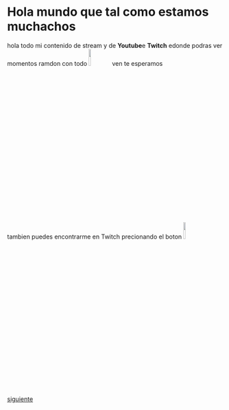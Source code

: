 <!DOCTYPE html>
<html lang="es-cl">
<head>
    <meta charset="UTF-8">
    <meta name="viewport" content="width=device-width, initial-scale=1.0">
    <title>My Page</title>
</head>

<body>
    <h1>Hola mundo que tal como estamos muchachos</h1>
    <p>hola todo mi contenido de stream y de <b>Youtube</b>e <b>Twitch</b> edonde podras ver momentos ramdon con todo
        <a href="https://www.youtube.com/channel/UCd_zLYHILi23KIxSmeDbTNw"><img src="https://www.google.com/url?sa=i&url=https%3A%2F%2Fwww.youtube.com%2Fchannel%2FUCBrGE6cmFbcwzlwAyIDMGpw&psig=AOvVaw0D5BxLKeykBaFNsC5FaZKi&ust=1710578058885000&source=images&cd=vfe&opi=89978449&ved=0CBMQjRxqFwoTCMCPnP7t9YQDFQAAAAAdAAAAABBI" width="10%"></a>
       ven te esperamos
    </p>
    <p>tambien puedes encontrarme en Twitch precionando el boton
        <a href="https://www.twitch.tv/mrasiatic"><img src="https://www.google.com/url?sa=i&url=https%3A%2F%2Fwww.youtube.com%2Fchannel%2FUCBrGE6cmFbcwzlwAyIDMGpw&psig=AOvVaw0D5BxLKeykBaFNsC5FaZKi&ust=1710578058885000&source=images&cd=vfe&opi=89978449&ved=0CBMQjRxqFwoTCMCPnP7t9YQDFQAAAAAdAAAAABBI"    width="10%"            ></a>
    </p>


<a href="site/hola.html">siguiente</a>

<br>    
</body>
</html>
